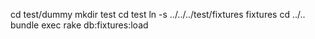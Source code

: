 cd test/dummy
mkdir test
cd test
ln -s ../../../test/fixtures fixtures
cd ../..
bundle exec rake db:fixtures:load